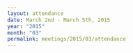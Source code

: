 ```yaml
---
layout: attendance
date: March 2nd - March 5th, 2015
year: "2015"
month: "03"
permalink: meetings/2015/03/attendance
---
```

